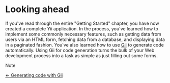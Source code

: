 # Looking ahead

If you've read through the entire "Getting Started" chapter, you have now
created a complete Yii application.  In the process, you've learned how to
implement some commonly necessary features, such as getting data from users
via an HTML form, fetching data from a database, and displaying data in a
paginated fashion. You've also learned how to use [Gii](gii.md) to generate
code automatically. Using Gii for code generation turns the bulk of your Web
development process into a task as simple as just filling out some forms.

> [!NOTE]
> [← Generating code with Gii](gii.md)
